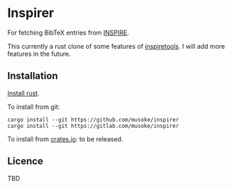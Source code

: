 # Inspirer

For fetching BibTeX entries from [INSPIRE](https://inspirehep.net/).

This currently a rust clone of some features of
[inspiretools](https://github.com/DavidMStraub/inspiretools).
I will add more features in the future.


## Installation

[Install rust](https://www.rust-lang.org/en-US/install.html).

To install from git:
```
cargo install --git https://github.com/musoke/inspirer
cargo install --git https://gitlab.com/musoke/inspirer
```

To install from [crates.io](https://crates.io): to be released.


## Licence

TBD
